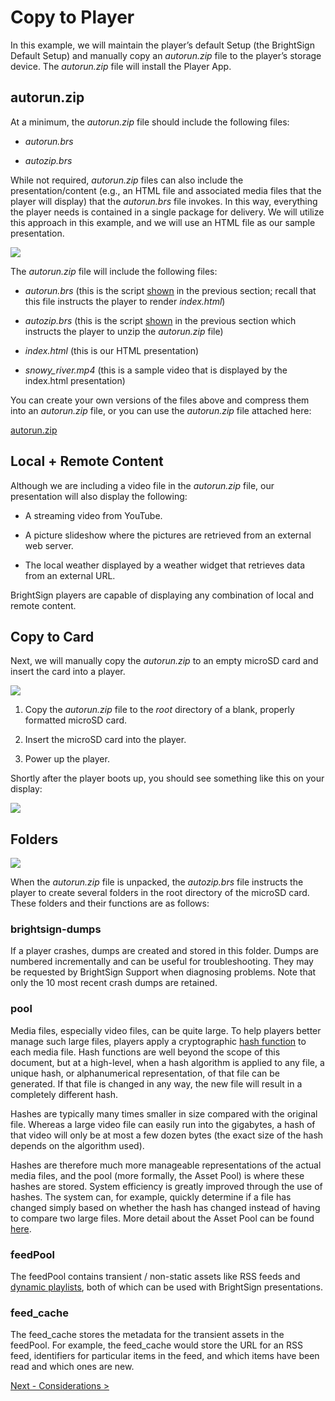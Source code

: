 # Copy to Player

In this example, we will maintain the player’s default Setup (the BrightSign Default Setup) and manually copy an *autorun.zip* file to the player’s storage device. The *autorun.zip* file will install the Player App.

## autorun.zip

At a minimum, the *autorun.zip* file should include the following files:

*   *autorun.brs*
    
*   *autozip.brs*
    

While not required, *autorun.zip* files can also include the presentation/content (e.g., an HTML file and associated media files that the player will display) that the *autorun.brs* file invokes. In this way, everything the player needs is contained in a single package for delivery. We will utilize this approach in this example, and we will use an HTML file as our sample presentation.

![](./attachments/image-20230327-234103.png)

The *autorun.zip* file will include the following files:

*   *autorun.brs* (this is the script [shown](https://brightsign.atlassian.net/wiki/spaces/PID/pages/1490124837/Autorun#Sample-autorun.brs) in the previous section; recall that this file instructs the player to render *index.html*)
    
*   *autozip.brs* (this is the script [shown](https://brightsign.atlassian.net/wiki/spaces/PID/pages/1490124837/Autorun#Sample-autozip.brs) in the previous section which instructs the player to unzip the *autorun.zip* file)
    
*   *index.html* (this is our HTML presentation)
    
*   *snowy\_river.mp4* (this is a sample video that is displayed by the index.html presentation)
    

You can create your own versions of the files above and compress them into an *autorun.zip* file, or you can use the *autorun.zip* file attached here:

[autorun.zip](./attachments/autorun.zip)

## Local + Remote Content

Although we are including a video file in the *autorun.zip* file, our presentation will also display the following:

*   A streaming video from YouTube.
    
*   A picture slideshow where the pictures are retrieved from an external web server.
    
*   The local weather displayed by a weather widget that retrieves data from an external URL.
    

BrightSign players are capable of displaying any combination of local and remote content.

## Copy to Card

Next, we will manually copy the *autorun.zip* to an empty microSD card and insert the card into a player.

![](./attachments/image-20230623-164334.png)

1.  Copy the *autorun.zip* file to the *root* directory of a blank, properly formatted microSD card.
    
2.  Insert the microSD card into the player.
    
3.  Power up the player.
    

Shortly after the player boots up, you should see something like this on your display:

![](./attachments/image-20230328-161412.png)

## Folders

![](./attachments/image-20230526-015203.png)

When the *autorun.zip* file is unpacked, the *autozip.brs* file instructs the player to create several folders in the root directory of the microSD card. These folders and their functions are as follows:

### brightsign-dumps

If a player crashes, dumps are created and stored in this folder. Dumps are numbered incrementally and can be useful for troubleshooting. They may be requested by BrightSign Support when diagnosing problems. Note that only the 10 most recent crash dumps are retained.

### pool

Media files, especially video files, can be quite large. To help players better manage such large files, players apply a cryptographic [hash function](https://en.wikipedia.org/wiki/Cryptographic_hash_function) to each media file. Hash functions are well beyond the scope of this document, but at a high-level, when a hash algorithm is applied to any file, a unique hash, or alphanumerical representation, of that file can be generated. If that file is changed in any way, the new file will result in a completely different hash.

Hashes are typically many times smaller in size compared with the original file. Whereas a large video file can easily run into the gigabytes, a hash of that video will only be at most a few dozen bytes (the exact size of the hash depends on the algorithm used).

Hashes are therefore much more manageable representations of the actual media files, and the pool (more formally, the Asset Pool) is where these hashes are stored. System efficiency is greatly improved through the use of hashes. The system can, for example, quickly determine if a file has changed simply based on whether the hash has changed instead of having to compare two large files. More detail about the Asset Pool can be found [here](https://brightsign.atlassian.net/wiki/spaces/DOC/pages/411436363/BrightSign+Asset+Pool).

### feedPool

The feedPool contains transient / non-static assets like RSS feeds and [dynamic playlists](https://brightsign.atlassian.net/wiki/spaces/DOC/pages/384958989/Content#Dynamic-Playlists-%5BinlineExtension%5D), both of which can be used with BrightSign presentations.

### feed\_cache

The feed\_cache stores the metadata for the transient assets in the feedPool. For example, the feed\_cache would store the URL for an RSS feed, identifiers for particular items in the feed, and which items have been read and which ones are new.

[Next - Considerations >](../example-manual-setup/considerations.md)